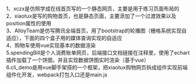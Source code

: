 1、xczx是仿照学成在线首页写的一个静态网页，主要是用于练习页面布局的  
2、xiaotux是写的购物首页，也是静态页面，主要添加了一个过渡效果以及position属性的使用  
3、AlloyTeam是仿写腾讯全端首页，用了bootstrap的轮播图（栅格系统实现自适应），下面的四个盒子用的媒体查询实现的自适应  
4、购物车使用vue实现基本的数据渲染   
5.spendingBill是个人消费账单网页，后端接口文档链接在注释里，使用了echart插件加载了一个饼图，并且实现数据饼图实时渲染（基于vue）  
6.cli_demo是用vue脚手架搭的一个框架，把xiaotux购物网页拆成组件实现前端组件化开发，webpack打包入口还是main.js
